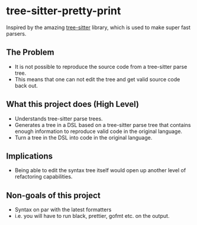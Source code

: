 # tree-sitter-pretty-print

Inspired by the amazing
[tree-sitter](git@github.com:JRasmusBm/tree-sitter-pretty-print.git) library,
which is used to make super fast parsers.

## The Problem

- It is not possible to reproduce the source code from a tree-sitter parse tree.
- This means that one can not edit the tree and get valid source code back out.

## What this project does (High Level)

- Understands tree-sitter parse trees.
- Generates a tree in a DSL based on a tree-sitter parse tree that contains enough
  information to reproduce valid code in the original language.
- Turn a tree in the DSL into code in the original language.

## Implications

- Being able to edit the syntax tree itself would open up another level of
  refactoring capabilities.

## Non-goals of this project

- Syntax on par with the latest formatters
- i.e. you will have to run black, prettier, gofmt etc. on the output.

